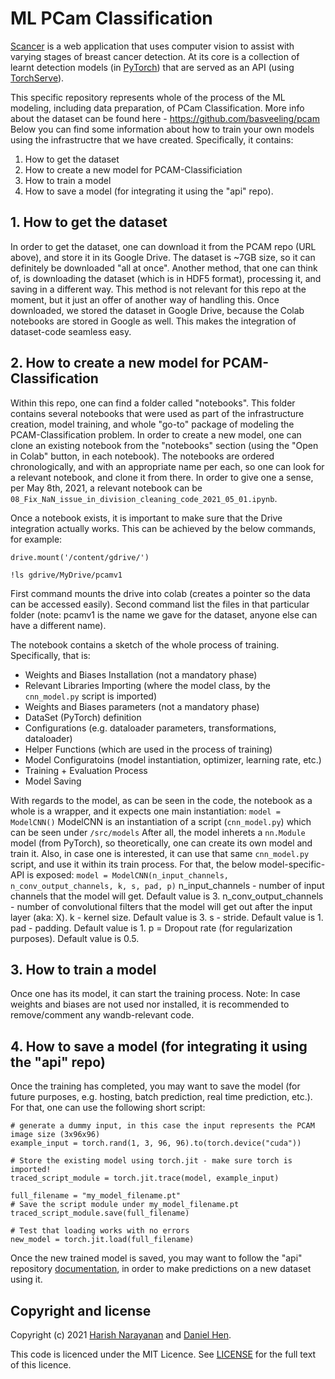 # ML PCam Classification
[Scancer](https://scancer.org/) is a web application that uses
computer vision to assist with varying stages of breast cancer
detection. At its core is a collection of learnt detection models (in
[PyTorch](https://pytorch.org)) that are served as an API (using
[TorchServe](https://pytorch.org/serve/)).

This specific repository represents whole of the process of the ML modeling, including data preparation, of PCam Classification.
More info about the dataset can be found here - https://github.com/basveeling/pcam
Below you can find some information about how to train your own models using the infrastructre that we have created.
Specifically, it contains:
1. How to get the dataset
2. How to create a new model for PCAM-Classificiation
3. How to train a model
4. How to save a model (for integrating it using the "api" repo).


## 1. How to get the dataset
In order to get the dataset, one can download it from the PCAM repo (URL above), and store it in its Google Drive.
The dataset is ~7GB size, so it can definitely be downloaded "all at once".
Another method, that one can think of, is downloading the dataset (which is in HDF5 format), processing it, and saving in a different way. This method is not relevant for this repo at the moment, but it just an offer of another way of handling this.
Once downloaded, we stored the dataset in Google Drive, because the Colab notebooks are stored in Google as well. This makes the integration of dataset-code seamless easy.

## 2. How to create a new model for PCAM-Classification
Within this repo, one can find a folder called "notebooks". This folder contains several notebooks that were used as part of the infrastructure creation, model training, and whole "go-to" package of modeling the PCAM-Classification problem.
In order to create a new model, one can clone an existing notebook from the "notebooks" section (using the "Open in Colab" button, in each notebook).
The notebooks are ordered chronologically, and with an appropriate name per each, so one can look for a relevant notebook, and clone it from there.
In order to give one a sense, per May 8th, 2021, a relevant notebook can be `08_Fix_NaN_issue_in_division_cleaning_code_2021_05_01.ipynb`.

Once a notebook exists, it is important to make sure that the Drive integration actually works. This can be achieved by the below commands, for example:

`drive.mount('/content/gdrive/')`

`!ls gdrive/MyDrive/pcamv1`

First command mounts the drive into colab (creates a pointer so the data can be accessed easily).
Second command list the files in that particular folder (note: pcamv1 is the name we gave for the dataset, anyone else can have a different name).

The notebook contains a sketch of the whole process of training. Specifically, that is:
* Weights and Biases Installation (not a mandatory phase)
* Relevant Libraries Importing (where the model class, by the `cnn_model.py` script is imported)
* Weights and Biases parameters (not a mandatory phase)
* DataSet (PyTorch) definition
* Configurations (e.g. dataloader parameters, transformations, dataloader)
* Helper Functions (which are used in the process of training)
* Model Configuratoins (model instantiation, optimizer, learning rate, etc.)
* Training + Evaluation Process
* Model Saving

With regards to the model, as can be seen in the code, the notebook as a whole is a wrapper, and it expects one main instantiation:
`model = ModelCNN()`
ModelCNN is an instantiation of a script (`cnn_model.py`) which can be seen under `/src/models` 
After all, the model inherets a `nn.Module` model (from PyTorch), so theoretically, one can create its own model and train it.
Also, in case one is interested, it can use that same `cnn_model.py` script, and use it within its train process.
For that, the below model-specific-API is exposed:
`model = ModelCNN(n_input_channels, n_conv_output_channels, k, s, pad, p)`
n_input_channels - number of input channels that the model will get. Default value is 3.
n_conv_output_channels - number of convolutional filters that the model will get out after the input layer (aka: X).
k - kernel size. Default value is 3.
s - stride. Default value is 1.
pad - padding. Default value is 1.
p = Dropout rate (for regularization purposes). Default value is 0.5.

## 3. How to train a model
Once one has its model, it can start the training process.
Note: In case weights and biases are not used nor installed, it is recommended to remove/comment any wandb-relevant code.

## 4. How to save a model (for integrating it using the "api" repo)
Once the training has completed, you may want to save the model (for future purposes, e.g. hosting, batch prediction, real time prediction, etc.).
For that, one can use the following short script:
```
# generate a dummy input, in this case the input represents the PCAM image size (3x96x96)
example_input = torch.rand(1, 3, 96, 96).to(torch.device("cuda"))

# Store the existing model using torch.jit - make sure torch is imported!
traced_script_module = torch.jit.trace(model, example_input)

full_filename = "my_model_filename.pt"
# Save the script module under my_model_filename.pt
traced_script_module.save(full_filename)

# Test that loading works with no errors
new_model = torch.jit.load(full_filename)
```

Once the new trained model is saved, you may want to follow the "api" repository [documentation](https://github.com/scancer-org/api), in order to make predictions on a new dataset using it.

## Copyright and license

Copyright (c) 2021 [Harish Narayanan](https://harishnarayanan.org) and
[Daniel Hen](https://www.linkedin.com/in/daniel-hen/).

This code is licenced under the MIT Licence. See
[LICENSE](https://github.com/scancer-org/api/blob/main/LICENSE) for
the full text of this licence.

